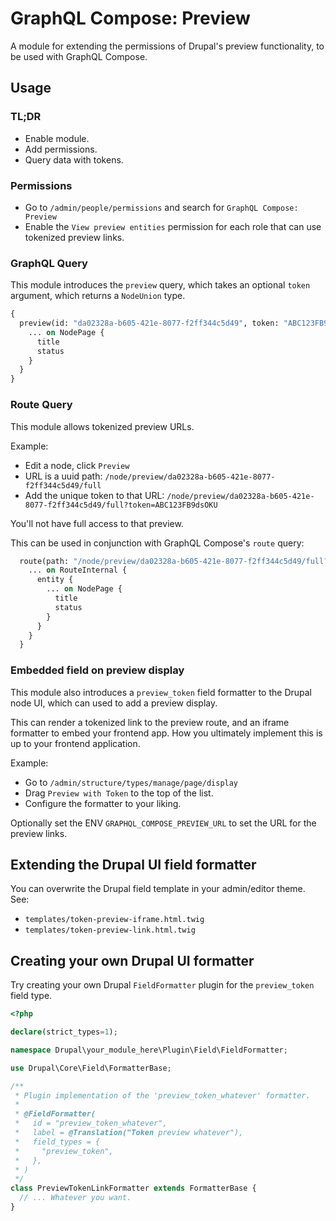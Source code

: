 # GraphQL Compose: Preview

A module for extending the permissions of Drupal's preview functionality, to be used with GraphQL Compose.

## Usage

### TL;DR

- Enable module.
- Add permissions.
- Query data with tokens.

### Permissions

- Go to `/admin/people/permissions` and search for `GraphQL Compose: Preview`
- Enable the `View preview entities` permission for each role that can use tokenized preview links.

### GraphQL Query

This module introduces the `preview` query, which takes an optional `token` argument,
which returns a `NodeUnion` type.

```graphql
{
  preview(id: "da02328a-b605-421e-8077-f2ff344c5d49", token: "ABC123FB9dsOKU") {
    ... on NodePage {
      title
      status
    }
  }
}
```

### Route Query

This module allows tokenized preview URLs.

Example:

- Edit a node, click `Preview`
- URL is a uuid path: `/node/preview/da02328a-b605-421e-8077-f2ff344c5d49/full`
- Add the unique token to that URL: `/node/preview/da02328a-b605-421e-8077-f2ff344c5d49/full?token=ABC123FB9dsOKU`

You'll not have full access to that preview.

This can be used in conjunction with GraphQL Compose's `route` query:

```graphql
  route(path: "/node/preview/da02328a-b605-421e-8077-f2ff344c5d49/full?token=ABC123FB9dsOKU") {
    ... on RouteInternal {
      entity {
        ... on NodePage {
          title
          status
        }
      }
    }
  }
```

### Embedded field on preview display

This module also introduces a `preview_token` field formatter to the Drupal node UI, which can used to add a preview display.

This can render a tokenized link to the preview route, and an iframe formatter to embed your frontend app.
How you ultimately implement this is up to your frontend application.

Example:

- Go to `/admin/structure/types/manage/page/display`
- Drag `Preview with Token` to the top of the list.
- Configure the formatter to your liking.

Optionally set the ENV `GRAPHQL_COMPOSE_PREVIEW_URL` to set the URL for the preview links.

## Extending the Drupal UI field formatter

You can overwrite the Drupal field template in your admin/editor theme. See:

- `templates/token-preview-iframe.html.twig`
- `templates/token-preview-link.html.twig`

## Creating your own Drupal UI formatter

Try creating your own Drupal `FieldFormatter` plugin for the `preview_token` field type.

```php
<?php

declare(strict_types=1);

namespace Drupal\your_module_here\Plugin\Field\FieldFormatter;

use Drupal\Core\Field\FormatterBase;

/**
 * Plugin implementation of the 'preview_token_whatever' formatter.
 *
 * @FieldFormatter(
 *   id = "preview_token_whatever",
 *   label = @Translation("Token preview whatever"),
 *   field_types = {
 *     "preview_token",
 *   },
 * )
 */
class PreviewTokenLinkFormatter extends FormatterBase {
  // ... Whatever you want.
}
```
